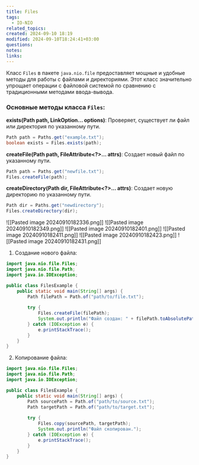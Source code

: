 ```yaml
---
title: Files
tags:
  - IO-NIO
related_topics: 
created: 2024-09-10 18:19
modified: 2024-09-10T18:24:41+03:00
questions: 
notes: 
links: 
---
```

Класс `Files` в пакете `java.nio.file` предоставляет мощные и удобные методы для работы с файлами и директориями. Этот класс значительно упрощает операции с файловой системой по сравнению с традиционными методами ввода-вывода.
### Основные методы класса `Files`:
**exists(Path path, LinkOption... options)**: Проверяет, существует ли файл или директория по указанному пути.

```java
Path path = Paths.get("example.txt");
boolean exists = Files.exists(path);

```

**createFile(Path path, FileAttribute\<?>... attrs)**: Создает новый файл по указанному пути.

```java
Path path = Paths.get("newfile.txt");
Files.createFile(path);

```
**createDirectory(Path dir, FileAttribute\<?>... attrs)**: Создает новую директорию по указанному пути.

```java
Path dir = Paths.get("newdirectory");
Files.createDirectory(dir);

```

![[Pasted image 20240910182336.png]]
![[Pasted image 20240910182349.png]]
![[Pasted image 20240910182401.png]]
![[Pasted image 20240910182411.png]]
![[Pasted image 20240910182423.png]]
![[Pasted image 20240910182431.png]]
1. Создание нового файла:

```java
import java.nio.file.Files;
import java.nio.file.Path;
import java.io.IOException;

public class FilesExample {
    public static void main(String[] args) {
        Path filePath = Path.of("path/to/file.txt");
        
        try {
            Files.createFile(filePath);
            System.out.println("Файл создан: " + filePath.toAbsolutePath());
        } catch (IOException e) {
            e.printStackTrace();
        }
    }
}

```

2. Копирование файла:
```java
import java.nio.file.Files;
import java.nio.file.Path;
import java.io.IOException;

public class FilesExample {
    public static void main(String[] args) {
        Path sourcePath = Path.of("path/to/source.txt");
        Path targetPath = Path.of("path/to/target.txt");
        
        try {
            Files.copy(sourcePath, targetPath);
            System.out.println("Файл скопирован.");
        } catch (IOException e) {
            e.printStackTrace();
        }
    }
}
```

